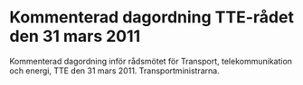 # Kommenterad dagordning TTE-rådet den 31 mars 2011

Kommenterad dagordning inför rådsmötet för Transport, telekommunikation och energi, TTE den 31 mars 2011\. Transportministrarna.
